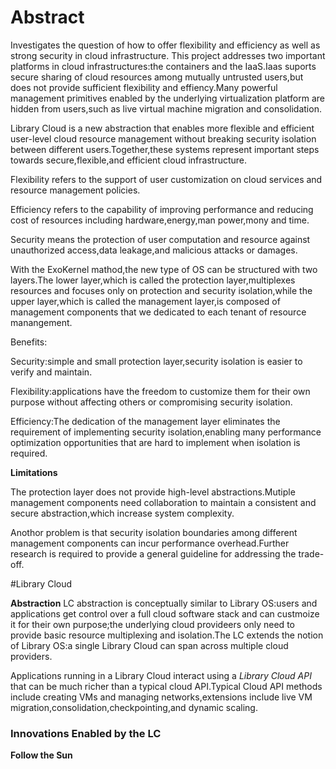 # Abstract

Investigates the question of how to offer flexibility and efficiency as well as strong security in cloud infrastructure. This project addresses two important platforms in cloud infrastructures:the containers and the IaaS.Iaas suports secure sharing of cloud resources among mutually untrusted users,but does not provide sufficient flexibility and effiency.Many powerful management primitives enabled by the underlying virtualization platform are hidden from users,such as live virtual machine migration and consolidation.

Library Cloud is a new abstraction that enables more flexible and efficient user-level cloud resource management without breaking security isolation between different users.Together,these systems represent important steps towards secure,flexible,and efficient cloud infrastructure.

Flexibility refers to the support of user customization on cloud services and resource management policies.

Efficiency refers to the capability of improving performance and reducing cost of resources including hardware,energy,man power,mony and time.

Security means the protection of user computation and resource against unauthorized access,data leakage,and malicious attacks or damages.

With  the ExoKernel mathod,the new type of OS can be structured with two layers.The lower layer,which is called the protection layer,multiplexes resources and focuses only on protection and security isolation,while the upper layer,which is called the management layer,is composed of management components that we dedicated to each tenant of resource manangement.

Benefits:

Security:simple and small protection layer,security isolation is easier to verify and maintain.

Flexibility:applications have the freedom to customize them for their own purpose without affecting others or compromising security isolation.

Efficiency:The dedication of the management layer eliminates the requirement of implementing security isolation,enabling many performance optimization opportunities that are hard to implement when isolation is required.

**Limitations**

The protection layer does not provide high-level abstractions.Mutiple management components need collaboration to maintain a consistent and secure abstraction,which increase system complexity.

Anothor problem is that security isolation boundaries among different management components can incur performance overhead.Further research is required to provide a general guideline for addressing the trade-off.

#Library Cloud

**Abstraction**
LC abstraction is conceptually similar to Library OS:users and applications get control over a full cloud software stack and can custmoize it for their own purpose;the underlying cloud provideers only need to provide basic resource multiplexing and isolation.The LC extends the notion of Library OS:a single Library Cloud can span across multiple cloud providers.

Applications running in a Library Cloud interact using a _Library Cloud API_ that can be much richer than a typical cloud API.Typical Cloud API methods include creating VMs and managing networks,extensions include live VM migration,consolidation,checkpointing,and dynamic scaling.
### Innovations Enabled by the LC
**Follow the Sun**
